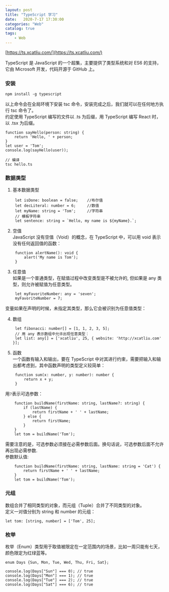```yaml
---                
layout: post                
title: "TypeScript 学习"                
date:   2020-7-17 17:30:00                 
categories: "Web"                
catalog: true                
tags:                 
    - Web                
---      
```


[https://ts.xcatliu.com/](https://ts.xcatliu.com/)

TypeScript 是 JavaScript 的一个超集，主要提供了类型系统和对 ES6 的支持，它由 Microsoft 开发，代码开源于 GitHub 上。  

### 安装

    npm install -g typescript

以上命令会在全局环境下安装 tsc 命令，安装完成之后，我们就可以在任何地方执行 tsc 命令了。  
约定使用 TypeScript 编写的文件以 .ts 为后缀，用 TypeScript 编写 React 时，以 .tsx 为后缀。  

    function sayHello(person: string) {
        return 'Hello, ' + person;
    }
    let user = 'Tom';
    console.log(sayHello(user));

    // 编译
    tsc hello.ts

### 数据类型
1. 基本数据类型

        let isDone: boolean = false;    //布尔值
        let decLiteral: number = 6;     //数值
        let myName: string = 'Tom';     //字符串
        // 模板字符串
        let sentence: string = `Hello, my name is ${myName}.`;

2. 空值  
    JavaScript 没有空值（Void）的概念，在 TypeScript 中，可以用 void 表示没有任何返回值的函数：  

        function alertName(): void {
            alert('My name is Tom');
        }

3. 任意值  
如果是一个普通类型，在赋值过程中改变类型是不被允许的, 但如果是 any 类型，则允许被赋值为任意类型。    

        let myFavoriteNumber: any = 'seven';
        myFavoriteNumber = 7;

变量如果在声明的时候，未指定其类型，那么它会被识别为任意值类型：  

4. 数组  

        let fibonacci: number[] = [1, 1, 2, 3, 5];
        // 用 any 表示数组中允许出现任意类型：
        let list: any[] = ['xcatliu', 25, { website: 'http://xcatliu.com' }];

5. 函数  
一个函数有输入和输出，要在 TypeScript 中对其进行约束，需要把输入和输出都考虑到，其中函数声明的类型定义较简单：  

        function sum(x: number, y: number): number {
            return x + y;
        }

用`?`表示可选参数：  

        function buildName(firstName: string, lastName?: string) {
            if (lastName) {
                return firstName + ' ' + lastName;
            } else {
                return firstName;
            }
        }
        let tom = buildName('Tom');

需要注意的是，可选参数必须接在必需参数后面。换句话说，可选参数后面不允许再出现必需参数.  
参数默认值:  

        function buildName(firstName: string, lastName: string = 'Cat') {
            return firstName + ' ' + lastName;
        }
        let tom = buildName('Tom');

### 元组
数组合并了相同类型的对象，而元组（Tuple）合并了不同类型的对象。    
定义一对值分别为 string 和 number 的元组：   

    let tom: [string, number] = ['Tom', 25];    

### 枚举
枚举（Enum）类型用于取值被限定在一定范围内的场景，比如一周只能有七天，颜色限定为红绿蓝等。  

    enum Days {Sun, Mon, Tue, Wed, Thu, Fri, Sat};

    console.log(Days["Sun"] === 0); // true
    console.log(Days["Mon"] === 1); // true
    console.log(Days["Tue"] === 2); // true
    console.log(Days["Sat"] === 6); // true

